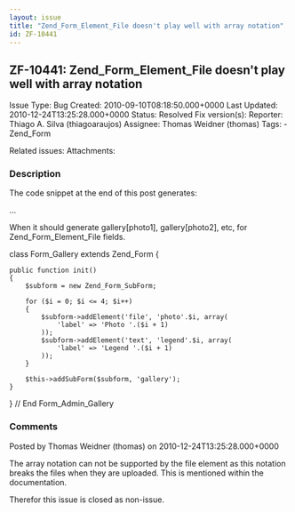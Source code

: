 ```yaml
---
layout: issue
title: "Zend_Form_Element_File doesn't play well with array notation"
id: ZF-10441
---
```


ZF-10441: Zend\_Form\_Element\_File doesn't play well with array notation
-------------------------------------------------------------------------

 Issue Type: Bug Created: 2010-09-10T08:18:50.000+0000 Last Updated: 2010-12-24T13:25:28.000+0000 Status: Resolved Fix version(s): 
 Reporter:  Thiago A. Silva (thiagoaraujos)  Assignee:  Thomas Weidner (thomas)  Tags: - Zend\_Form
 
 Related issues: 
 Attachments: 
### Description

The code snippet at the end of this post generates:

 ...

When it should generate gallery[photo1], gallery[photo2], etc, for Zend\_Form\_Element\_File fields.

class Form\_Gallery extends Zend\_Form {

 
    public function init()
    {
        $subform = new Zend_Form_SubForm;
    
        for ($i = 0; $i <= 4; $i++)
        {
            $subform->addElement('file', 'photo'.$i, array(
                'label' => 'Photo '.($i + 1)
            ));
            $subform->addElement('text', 'legend'.$i, array(
                'label' => 'Legend '.($i + 1)
            ));
        }
    
        $this->addSubForm($subform, 'gallery');
    }


} // End Form\_Admin\_Gallery

 

 

### Comments

Posted by Thomas Weidner (thomas) on 2010-12-24T13:25:28.000+0000

The array notation can not be supported by the file element as this notation breaks the files when they are uploaded. This is mentioned within the documentation.

Therefor this issue is closed as non-issue.

 

 